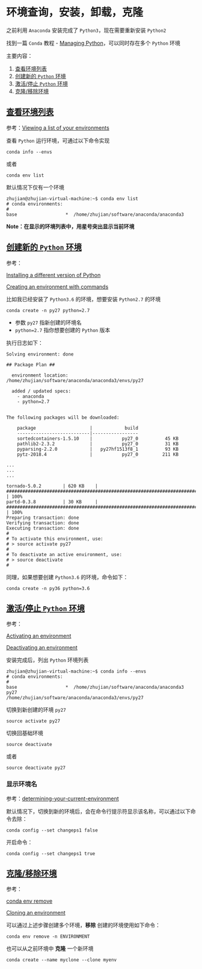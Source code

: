 
# 环境查询，安装，卸载，克隆

之前利用 `Anaconda` 安装完成了 `Python3`，现在需要重新安装 `Python2`

找到一篇 `Conda` 教程 - [Managing Python](https://conda.io/docs/user-guide/tasks/manage-python.html)，可以同时存在多个 `Python` 环境

主要内容：

1. <a id="T1" href="#C1" target="_self">查看环境列表</a>
2. <a id="T2" href="#C2" target="_self">创建新的 `Python` 环境</a>
3. <a id="T3" href="#C3" target="_self">激活/停止 `Python` 环境</a>
4. <a id="T4" href="#C4" target="_self">克隆/移除环境</a>

## <a id="C1" href="#T1" target="_self">查看环境列表</a>

参考：[Viewing a list of your environments](https://conda.io/docs/user-guide/tasks/manage-environments.html#viewing-a-list-of-your-environments)

查看 `Python` 运行环境，可通过以下命令实现

    conda info --envs

或者

    conda env list

默认情况下仅有一个环境

    zhujian@zhujian-virtual-machine:~$ conda env list
    # conda environments:
    #
    base                  *  /home/zhujian/software/anaconda/anaconda3

**Note：在显示的环境列表中，用星号突出显示当前环境**

## <a id="C2" href="#T2" target="_self">创建新的 `Python` 环境</a>

参考：

[Installing a different version of Python](https://conda.io/docs/user-guide/tasks/manage-python.html#installing-a-different-version-of-python)

[Creating an environment with commands](https://conda.io/docs/user-guide/tasks/manage-environments.html#creating-an-environment-with-commands)

比如我已经安装了 `Python3.6` 的环境，想要安装 `Python2.7` 的环境

    conda create -n py27 python=2.7

* 参数 `py27` 指新创建的环境名
* `python=2.7` 指你想要创建的 `Python` 版本

执行日志如下：

    Solving environment: done
    
    ## Package Plan ##
    
      environment location: /home/zhujian/software/anaconda/anaconda3/envs/py27
    
      added / updated specs: 
        - anaconda
        - python=2.7
    
    
    The following packages will be downloaded:
    
        package                    |            build
        ---------------------------|-----------------
        sortedcontainers-1.5.10    |           py27_0          45 KB
        pathlib2-2.3.2             |           py27_0          31 KB
        pyparsing-2.2.0            |   py27hf1513f8_1          93 KB
        pytz-2018.4                |           py27_0         211 KB

    ...
    ...
    ...

    tornado-5.0.2        | 620 KB    | ################################################################################################################################################################# | 100% 
    partd-0.3.8          | 30 KB     | ################################################################################################################################################################# | 100% 
    Preparing transaction: done
    Verifying transaction: done
    Executing transaction: done
    #
    # To activate this environment, use:
    # > source activate py27
    #
    # To deactivate an active environment, use:
    # > source deactivate
    #

同理，如果想要创建 `Python3.6` 的环境，命令如下：

    conda create -n py36 python=3.6

## <a id="C3" href="#T3" target="_self">激活/停止 `Python` 环境</a>

参考：

[Activating an environment](https://conda.io/docs/user-guide/tasks/manage-environments.html#activate-env)

[Deactivating an environment](https://conda.io/docs/user-guide/tasks/manage-environments.html#deactivating-an-environment)

安装完成后，列出 `Python` 环境列表

    zhujian@zhujian-virtual-machine:~$ conda info --envs
    # conda environments:
    #
    base                  *  /home/zhujian/software/anaconda/anaconda3
    py27                     /home/zhujian/software/anaconda/anaconda3/envs/py27

切换到新创建的环境 `py27`

    source activate py27

切换回基础环境

    source deactivate

或者
    
    source deactivate py27

### 显示环境名

参考：[determining-your-current-environment](https://conda.io/docs/user-guide/tasks/manage-environments.html#determining-your-current-environment)

默认情况下，切换到新的环境后，会在命令行提示符显示该名称，可以通过以下命令去除：

    conda config --set changeps1 false

开启命令：

    conda config --set changeps1 true

## <a id="C4" href="#T4" target="_self">克隆/移除环境</a>

参考：

[conda env remove](https://conda.io/docs/commands/env/conda-env-remove.html?highlight=remove%20environment#conda-env-remove)

[Cloning an environment](https://conda.io/docs/user-guide/tasks/manage-environments.html#cloning-an-environment)

可以通过上述步骤创建多个环境，**移除** 创建的环境使用如下命令：

    conda env remove -n ENVIRONMENT

也可以从之前环境中 **克隆** 一个新环境

    conda create --name myclone --clone myenv




